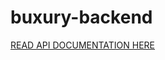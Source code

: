 # buxury-backend
[READ API DOCUMENTATION HERE](https://buxury.onrender.com](https://documenter.getpostman.com/view/27220467/2s93zCaMG3)https://documenter.getpostman.com/view/27220467/2s93zCaMG3)
